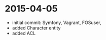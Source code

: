 # 2015-04-05
  - initial commit: Symfony, Vagrant, FOSuser,
  - added Character entity
  - added ACL